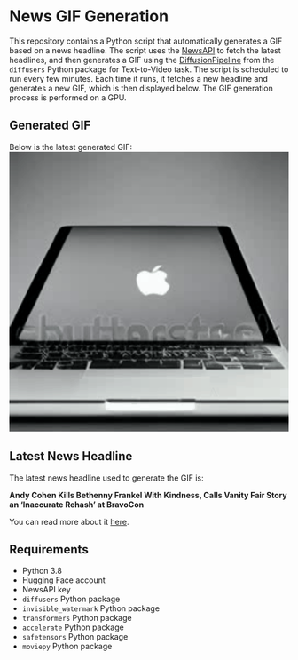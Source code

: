 # News GIF Generation
This repository contains a Python script that automatically generates a GIF based on a news headline. The script uses the [NewsAPI](https://newsapi.org/) to fetch the latest headlines, and then generates a GIF using the [DiffusionPipeline](https://github.com/huggingface/diffusers) from the `diffusers` Python package for Text-to-Video task.
The script is scheduled to run every few minutes. Each time it runs, it fetches a new headline and generates a new GIF, which is then displayed below. The GIF generation process is performed on a GPU.

## Generated GIF
Below is the latest generated GIF:
![Generated GIF](output.gif?raw=true&v=1699133612)

## Latest News Headline
The latest news headline used to generate the GIF is:

**Andy Cohen Kills Bethenny Frankel With Kindness, Calls Vanity Fair Story an ‘Inaccurate Rehash’ at BravoCon**

You can read more about it [here](https://variety.com/2023/tv/news/andy-cohen-bravocon-vanity-fair-reality-reckoning-1235779020/).

## Requirements
- Python 3.8
- Hugging Face account
- NewsAPI key
- `diffusers` Python package
- `invisible_watermark` Python package
- `transformers` Python package
- `accelerate` Python package
- `safetensors` Python package
- `moviepy` Python package
